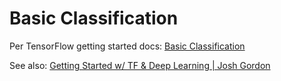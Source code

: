 # Basic Classification

Per TensorFlow getting started docs: [Basic Classification](https://www.tensorflow.org/tutorials/keras/basic_classification)

See also: [Getting Started w/ TF & Deep Learning | Josh Gordon](https://youtu.be/tYYVSEHq-io)

